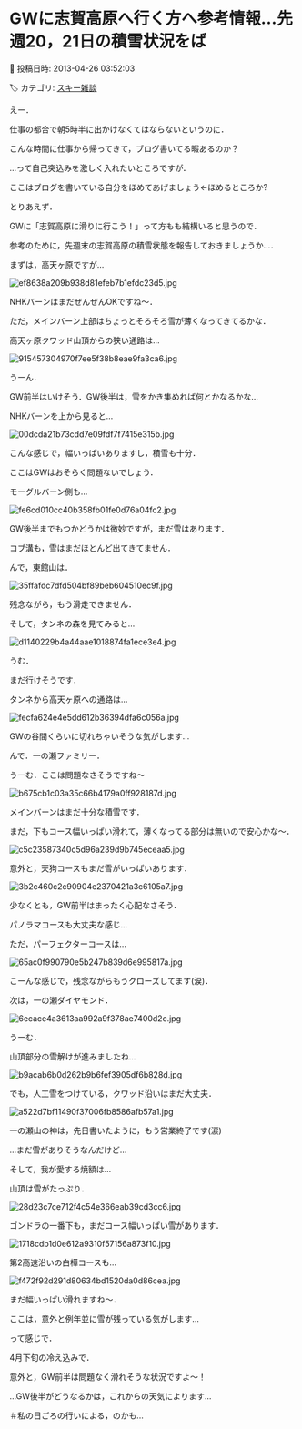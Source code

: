 # GWに志賀高原へ行く方へ参考情報…先週20，21日の積雪状況をば

📅 投稿日時: 2013-04-26 03:52:03

🏷️ カテゴリ: [スキー雑談](c1f9d2cb7478308da16419928ea3945e9.md)

えー．


仕事の都合で朝5時半に出かけなくてはならないというのに．


こんな時間に仕事から帰ってきて，ブログ書いてる暇あるのか？


…って自己突込みを激しく入れたいところですが．


ここはブログを書いている自分をほめてあげましょう←ほめるところか?





とりあえず．


GWに「志賀高原に滑りに行こう！」って方もも結構いると思うので．


参考のために，先週末の志賀高原の積雪状態を報告しておきましょうか…．





まずは，高天ヶ原ですが…




![ef8638a209b938d81efeb7b1efdc23d5.jpg](images/ef8638a209b938d81efeb7b1efdc23d5.jpg)




NHKバーンはまだぜんぜんOKですね～．


ただ，メインバーン上部はちょっとそろそろ雪が薄くなってきてるかな．





高天ヶ原クワッド山頂からの狭い通路は…




![915457304970f7ee5f38b8eae9fa3ca6.jpg](images/915457304970f7ee5f38b8eae9fa3ca6.jpg)




うーん．


GW前半はいけそう．GW後半は，雪をかき集めれば何とかなるかな…





NHKバーンを上から見ると…




![00dcda21b73cdd7e09fdf7f7415e315b.jpg](images/00dcda21b73cdd7e09fdf7f7415e315b.jpg)




こんな感じで，幅いっぱいありますし，積雪も十分．


ここはGWはおそらく問題ないでしょう．





モーグルバーン側も…




![fe6cd010cc40b358fb01fe0d76a04fc2.jpg](images/fe6cd010cc40b358fb01fe0d76a04fc2.jpg)




GW後半までもつかどうかは微妙ですが，まだ雪はあります．


コブ溝も，雪はまだほとんど出てきてません．





んで，東館山は．




![35ffafdc7dfd504bf89beb604510ec9f.jpg](images/35ffafdc7dfd504bf89beb604510ec9f.jpg)




残念ながら，もう滑走できません．





そして，タンネの森を見てみると…




![d1140229b4a44aae1018874fa1ece3e4.jpg](images/d1140229b4a44aae1018874fa1ece3e4.jpg)




うむ．


まだ行けそうです．





タンネから高天ヶ原への通路は…




![fecfa624e4e5dd612b36394dfa6c056a.jpg](images/fecfa624e4e5dd612b36394dfa6c056a.jpg)




GWの谷間くらいに切れちゃいそうな気がします…





んで．一の瀬ファミリー．


うーむ．ここは問題なさそうですね～




![b675cb1c03a35c66b4179a0ff928187d.jpg](images/b675cb1c03a35c66b4179a0ff928187d.jpg)




メインバーンはまだ十分な積雪です．


まだ，下もコース幅いっぱい滑れて，薄くなってる部分は無いので安心かな～．




![c5c23587340c5d96a239d9b745eceaa5.jpg](images/c5c23587340c5d96a239d9b745eceaa5.jpg)







意外と，天狗コースもまだ雪がいっぱいあります．




![3b2c460c2c90904e2370421a3c6105a7.jpg](images/3b2c460c2c90904e2370421a3c6105a7.jpg)




少なくとも，GW前半はまったく心配なさそう．


パノラマコースも大丈夫な感じ…





ただ，パーフェクターコースは…




![65ac0f990790e5b247b839d6e995817a.jpg](images/65ac0f990790e5b247b839d6e995817a.jpg)




こーんな感じで，残念ながらもうクローズしてます(涙)．





次は，一の瀬ダイヤモンド．




![6ecace4a3613aa992a9f378ae7400d2c.jpg](images/6ecace4a3613aa992a9f378ae7400d2c.jpg)




うーむ．


山頂部分の雪解けが進みましたね…




![b9acab6b0d262b9b6fef3905df6b828d.jpg](images/b9acab6b0d262b9b6fef3905df6b828d.jpg)




でも，人工雪をつけている，クワッド沿いはまだ大丈夫．




![a522d7bf11490f37006fb8586afb57a1.jpg](images/a522d7bf11490f37006fb8586afb57a1.jpg)







一の瀬山の神は，先日書いたように，もう営業終了です(涙)


…まだ雪がありそうなんだけど…





そして，我が愛する焼額は…


山頂は雪がたっぷり．




![28d23c7ce712f4c54e366eab39cd3cc6.jpg](images/28d23c7ce712f4c54e366eab39cd3cc6.jpg)




ゴンドラの一番下も，まだコース幅いっぱい雪があります．




![1718cdb1d0e612a9310f57156a873f10.jpg](images/1718cdb1d0e612a9310f57156a873f10.jpg)




第2高速沿いの白樺コースも…




![f472f92d291d80634bd1520da0d86cea.jpg](images/f472f92d291d80634bd1520da0d86cea.jpg)




まだ幅いっぱい滑れますね～．


ここは，意外と例年並に雪が残っている気がします…





って感じで．


4月下旬の冷え込みで．


意外と，GW前半は問題なく滑れそうな状況ですよ～！





…GW後半がどうなるかは，これからの天気によります…


＃私の日ごろの行いによる，のかも…
